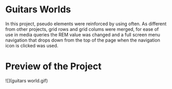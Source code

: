 # Guitars Worlds
In this project, pseudo elements were reinforced by using often. As different from other projects, grid rows and grid colums were merged, for ease of use in media queries the REM value was changed and a full screen menu navigation that drops down from the top of the page when the navigation icon is clicked was used.
# Preview of the Project
![](guitars world.gif)
